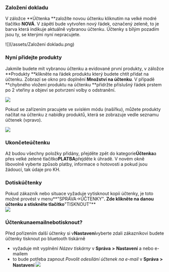 ### Založení dokladu

V záložce **Účtenka **založíte novou účtenku kliknutím na velké modré tlačítko **NOVÁ**. V zápětí bude vytvořen nový řádek, označený zeleně, to je barva která indikuje aktuálně vybranou účtenku. Účtenky s bílým pozadím jsou ty, se kterými nyní nepracujete.

![](/assets/Založení dokladu.png)

### Nyní přidejte produkty

Jakmile budete mít vybranou účtenku a evidované první produkty, v záložce **Produkty **klikněte na řádek produktu který budete chtít přidat na účtenku. Zobrazí se okno pro doplnění **Množství na účtenku**. V případě **chybného vložení produktu na účtenku **přidržte příslušný řádek prstem po 2 vteřiny a objeví se potvrzení volby o odstranění.

![](blob:file:///848bc4ef-18c0-4ee0-a0c6-71c70b1492d5)

Pokud se zařízením pracujete ve svislém módu \(našířku\), můžete produkty načítat na účtenku z nabídky produktů, která se zobrazuje vedle seznamu účtenek \(vpravo\).

![](blob:file:///969a4b8d-7808-4785-bafe-179171ade2bd)

### Ukončeteúčtenku

Až budou všechny položky přidány, přejděte zpět do kategorie**Účtenka**a přes velké zelené tlačítko**PLATBA**přejděte k úhradě. V novém okně libovolně vyberte způsob platby, informace o hotovosti a pokud jsou žádoucí, tak údaje pro KH.

### Dotiskúčtenky

Pokud zákazník nebo situace vyžaduje vytisknout kopii účtenky, je toto možné provést v menu**"SPRÁVA-&gt;ÚČTENKY"**. Zde klikněte na danou účtenku a stiskněte tlačítko**"TISKNOUT"**  
![](blob:file:///3711c475-ab30-44af-926e-5725d7028de3)

### Účtenkunaemailnebotisknout?

Před pořízením další účtenky si v**Nastavení**vyberte zdali zákazníkovi budete účtenky tisknout po bluetooth tiskárně

* vyžaduje mít vyplnění
  _Název_
  _tiskárny_
  v
  **Správa**
  **&gt;**
  **Nastavení**
  a nebo e-mailem
* to bude potřeba zapnout
  _Povolit_
  _odesílání_
  _účtenek_
  _na_
  _e-mail_
  v
  **Správa**
  **&gt;**
  **Nastavení**
  ![](blob:file:///1e79ad51-b7da-41c2-ae05-cda40c66c7ac)




